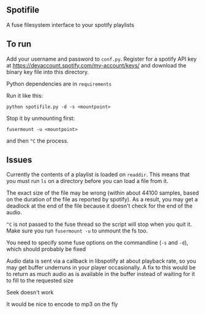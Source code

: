Spotifile
---------

A fuse filesystem interface to your spotify playlists


To run
------

Add your username and password to `conf.py`. Register for a spotify API key
at https://devaccount.spotify.com/my-account/keys/ and download the binary
key file into this directory.

Python dependencies are in `requirements`

Run it like this:

    python spotifile.py -d -s <mountpoint>

Stop it by unmounting first:

    fusermount -u <mountpoint>

and then `^C` the process.

Issues
------

Currently the contents of a playlist is loaded on `readdir`. This means
that you must run `ls` on a directory before you can load a file from it.

The exact size of the file may be wrong (within about 44100 samples, based
on the duration of the file as reported by spotify). As a result, you may
get a deadlock at the end of the file because it doesn't check for the
end of the audio.

`^C` is not passed to the fuse thread so the script will stop when you quit
it. Make sure you run `fusermount -u` to unmount the fs too.

You need to specify some fuse options on the commandline (`-s` and `-d`),
which should probably be fixed

Audio data is sent via a callback in libspotify at about playback rate, so you
may get buffer underruns in your player occasionally. A fix to this would be to
return as much audio as is available in the buffer instead of waiting for it
to fill to the requested size

Seek doesn't work

It would be nice to encode to mp3 on the fly

